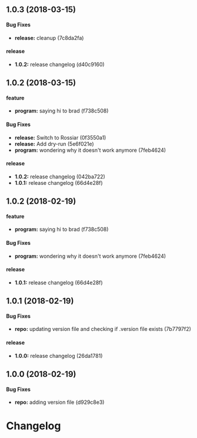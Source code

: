 ## 1.0.3 (2018-03-15)

#### Bug Fixes

* **release:** cleanup (7c8da2fa)

#### release

* **1.0.2:** release changelog (d40c9160)

## 1.0.2 (2018-03-15)

#### feature

* **program:** saying hi to brad (f738c508)

#### Bug Fixes

* **release:** Switch to Rossiar (0f3550a1)
* **release:** Add dry-run (5e6f021e)
* **program:** wondering why it doesn't work anymore (7feb4624)

#### release

* **1.0.2:** release changelog (042ba722)
* **1.0.1:** release changelog (66d4e28f)

## 1.0.2 (2018-02-19)

#### feature

* **program:** saying hi to brad (f738c508)

#### Bug Fixes

* **program:** wondering why it doesn't work anymore (7feb4624)

#### release

* **1.0.1:** release changelog (66d4e28f)

## 1.0.1 (2018-02-19)

#### Bug Fixes

* **repo:** updating version file and checking if .version file exists (7b7797f2)

#### release

* **1.0.0:** release changelog (26da1781)

## 1.0.0 (2018-02-19)

#### Bug Fixes

* **repo:** adding version file (d929c8e3)

# Changelog

